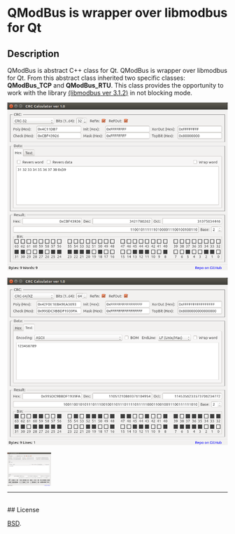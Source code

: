 # QModBus is wrapper over libmodbus for Qt


## Description
QModBus is abstract C++ class for Qt. QModBus is wrapper over libmodbus for Qt. 
From this abstract class inherited two specific classes: **QModBus_TCP** and **QModBus_RTU**. 
This class provides the opportunity to work with the library [(libmodbus ver 3.1.2)](http://www.libmodbus.org) in not blocking mode.


![Hex_tab](./screenshots/Hex_tab.png)

![Text_tab](./screenshots/Text_tab.png)

<img src="./screenshots/Text_tab.png" width="100" align="center">


***
<br/>
## License

[BSD](./LICENSE).
